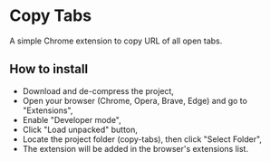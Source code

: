 # Copy Tabs
A simple Chrome extension to copy URL of all open tabs.

## How to install
- Download and de-compress the project,
- Open your browser (Chrome, Opera, Brave, Edge) and go to "Extensions",
- Enable "Developer mode",
- Click "Load unpacked" button,
- Locate the project folder (copy-tabs), then click "Select Folder",
- The extension will be added in the browser's extensions list.
